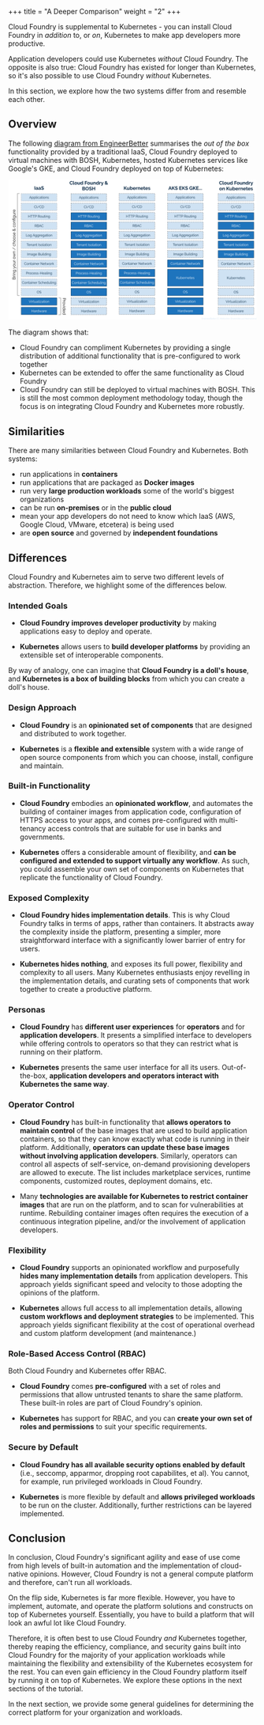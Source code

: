 +++
title = "A Deeper Comparison"
weight = "2"
+++

Cloud Foundry is supplemental to Kubernetes - you can install Cloud Foundry in _addition_ to, or _on_, Kubernetes to make app developers more productive.

Application developers could use Kubernetes _without_ Cloud Foundry. The opposite is also true: Cloud Foundry has existed for longer than Kubernetes, so it's also possible to use Cloud Foundry _without_ Kubernetes.

In this section, we explore how the two systems differ from and resemble each other.

## Overview

The following [diagram from EngineerBetter](https://github.com/EngineerBetter/k8s-is-not-a-paas) summarises the _out of the box_ functionality provided by a traditional IaaS, Cloud Foundry deployed to virtual machines with BOSH, Kubernetes, hosted Kubernetes services like Google's GKE, and Cloud Foundry deployed on top of Kubernetes:

![alt text](https://github.com/EngineerBetter/k8s-is-not-a-paas/raw/master/iaas-kubes-paas.svg?raw=true&sanitize=true "Comparison of Cloud Foundry and Kubernetes functionality")

The diagram shows that:

* Cloud Foundry can compliment Kubernetes by providing a single distribution of additional functionality that is pre-configured to work together
* Kubernetes can be extended to offer the same functionality as Cloud Foundry
* Cloud Foundry can still be deployed to virtual machines with BOSH. This is still the most common deployment methodology today, though the focus is on integrating Cloud Foundry and Kubernetes more robustly.

## Similarities

There are many similarities between Cloud Foundry and Kubernetes. Both systems:

* run applications in **containers**
* run applications that are packaged as **Docker images**
* run very **large production workloads** some of the world's biggest organizations
* can be run **on-premises** or in the **public cloud**
* mean your app developers do not need to know which IaaS (AWS, Google Cloud, VMware, etcetera) is being used
* are **open source** and governed by **independent foundations**

## Differences

Cloud Foundry and Kubernetes aim to serve two different levels of abstraction. Therefore, we highlight some of the differences below.

### Intended Goals

- **Cloud Foundry** **improves developer productivity** by making applications easy to deploy and operate.

- **Kubernetes** allows users to **build developer platforms** by providing an extensible set of interoperable components.

By way of analogy, one can imagine that **Cloud Foundry is a doll's house**, and **Kubernetes is a box of building blocks** from which you can create a doll's house.

### Design Approach

- **Cloud Foundry** is an **opinionated set of components** that are designed and distributed to work together.

- **Kubernetes** is a **flexible and extensible** system with a wide range of open source components from which you can choose, install, configure and maintain.

### Built-in Functionality

- **Cloud Foundry** embodies an **opinionated workflow**, and automates the building of container images from application code, configuration of HTTPS access to your apps, and comes pre-configured with multi-tenancy access controls that are suitable for use in banks and governments.

- **Kubernetes** offers a considerable amount of flexibility, and **can be configured and extended to support virtually any workflow**. As such, you could assemble your own set of components on Kubernetes that replicate the functionality of Cloud Foundry.

### Exposed Complexity

- **Cloud Foundry hides implementation details**. This is why Cloud Foundry talks in terms of apps, rather than containers. It abstracts away the complexity inside the platform, presenting a simpler, more straightforward interface with a significantly lower barrier of entry for users.

- **Kubernetes hides nothing**, and exposes its full power, flexibility and complexity to all users. Many Kubernetes enthusiasts enjoy revelling in the implementation details, and curating sets of components that work together to create a productive platform.

### Personas

- **Cloud Foundry** has **different user experiences** for **operators** and for **application developers**. It presents a simplified interface to developers while offering controls to operators so that they can restrict what is running on their platform.

- **Kubernetes** presents the same user interface for all its users. Out-of-the-box, **application developers and operators interact with Kubernetes the same way**.

### Operator Control

- **Cloud Foundry** has built-in functionality that **allows operators to maintain control** of the base images that are used to build application containers, so that they can know exactly what code is running in their platform. Additionally, **operators can update these base images without involving application developers**. Similarly, operators can control all aspects of self-service, on-demand provisioning developers are allowed to execute. The list includes marketplace services, runtime components, customized routes, deployment domains, etc.

- Many **technologies are available for Kubernetes to restrict container images** that are run on the platform, and to scan for vulnerabilities at runtime. Rebuilding container images often requires the execution of a continuous integration pipeline, and/or the involvement of application developers. 

### Flexibility

- **Cloud Foundry** supports an opinionated workflow and purposefully **hides many implementation details** from application developers. This approach yields significant speed and velocity to those adopting the opinions of the platform.

- **Kubernetes** allows full access to all implementation details, allowing **custom workflows and deployment strategies** to be implemented. This approach yields significant flexibility at the cost of operational overhead and custom platform development (and maintenance.)

### Role-Based Access Control (RBAC)

Both Cloud Foundry and Kubernetes offer RBAC.

- **Cloud Foundry** comes **pre-configured** with a set of roles and permissions that allow untrusted tenants to share the same platform. These built-in roles are part of Cloud Foundry's opinion.

- **Kubernetes** has support for RBAC, and you can **create your own set of roles and permissions** to suit your specific requirements.

### Secure by Default

- **Cloud Foundry has all available security options enabled by default** (i.e., seccomp, apparmor, dropping root capabilites, et al). You cannot, for example, run privileged workloads in Cloud Foundry.

- **Kubernetes** is more flexible by default and **allows privileged workloads** to be run on the cluster. Additionally, further restrictions can be layered implemented.

## Conclusion

In conclusion, Cloud Foundry's significant agility and ease of use come from high levels of built-in automation and the implementation of cloud-native opinions. However, Cloud Foundry is not a general compute platform and therefore, can't run all workloads.

On the flip side, Kubernetes is far more flexible. However, you have to implement, automate, and operate the platform solutions and constructs on top of Kubernetes yourself. Essentially, you have to build a platform that will look an awful lot like Cloud Foundry.

Therefore, it is often best to use Cloud Foundry _and_ Kubernetes together, thereby reaping the efficiency, compliance, and security gains built into Cloud Foundry for the majority of your application workloads while maintaining the flexibility and extensibility of the Kubernetes ecosystem for the rest. You can even gain efficiency in the Cloud Foundry platform itself by running it on top of Kubernetes. We explore these options in the next sections of the tutorial.

In the next section, we provide some general guidelines for determining the correct platform for your organization and workloads.